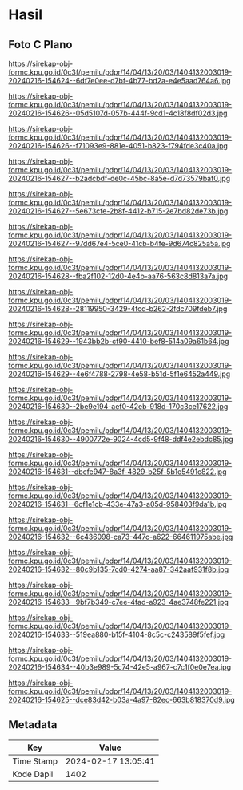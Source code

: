 # Hasil

## Foto C Plano

https://sirekap-obj-formc.kpu.go.id/0c3f/pemilu/pdpr/14/04/13/20/03/1404132003019-20240216-154624--6df7e0ee-d7bf-4b77-bd2a-e4e5aad764a6.jpg

https://sirekap-obj-formc.kpu.go.id/0c3f/pemilu/pdpr/14/04/13/20/03/1404132003019-20240216-154626--05d5107d-057b-444f-9cd1-4c18f8df02d3.jpg

https://sirekap-obj-formc.kpu.go.id/0c3f/pemilu/pdpr/14/04/13/20/03/1404132003019-20240216-154626--f71093e9-881e-4051-b823-f794fde3c40a.jpg

https://sirekap-obj-formc.kpu.go.id/0c3f/pemilu/pdpr/14/04/13/20/03/1404132003019-20240216-154627--b2adcbdf-de0c-45bc-8a5e-d7d73579baf0.jpg

https://sirekap-obj-formc.kpu.go.id/0c3f/pemilu/pdpr/14/04/13/20/03/1404132003019-20240216-154627--5e673cfe-2b8f-4412-b715-2e7bd82de73b.jpg

https://sirekap-obj-formc.kpu.go.id/0c3f/pemilu/pdpr/14/04/13/20/03/1404132003019-20240216-154627--97dd67e4-5ce0-41cb-b4fe-9d674c825a5a.jpg

https://sirekap-obj-formc.kpu.go.id/0c3f/pemilu/pdpr/14/04/13/20/03/1404132003019-20240216-154628--fba2f102-12d0-4e4b-aa76-563c8d813a7a.jpg

https://sirekap-obj-formc.kpu.go.id/0c3f/pemilu/pdpr/14/04/13/20/03/1404132003019-20240216-154628--28119950-3429-4fcd-b262-2fdc709fdeb7.jpg

https://sirekap-obj-formc.kpu.go.id/0c3f/pemilu/pdpr/14/04/13/20/03/1404132003019-20240216-154629--1943bb2b-cf90-4410-bef8-514a09a61b64.jpg

https://sirekap-obj-formc.kpu.go.id/0c3f/pemilu/pdpr/14/04/13/20/03/1404132003019-20240216-154629--4e6f4788-2798-4e58-b51d-5f1e6452a449.jpg

https://sirekap-obj-formc.kpu.go.id/0c3f/pemilu/pdpr/14/04/13/20/03/1404132003019-20240216-154630--2be9e194-aef0-42eb-918d-170c3ce17622.jpg

https://sirekap-obj-formc.kpu.go.id/0c3f/pemilu/pdpr/14/04/13/20/03/1404132003019-20240216-154630--4900772e-9024-4cd5-9f48-ddf4e2ebdc85.jpg

https://sirekap-obj-formc.kpu.go.id/0c3f/pemilu/pdpr/14/04/13/20/03/1404132003019-20240216-154631--dbcfe947-8a3f-4829-b25f-5b1e5491c822.jpg

https://sirekap-obj-formc.kpu.go.id/0c3f/pemilu/pdpr/14/04/13/20/03/1404132003019-20240216-154631--6cf1e1cb-433e-47a3-a05d-958403f9da1b.jpg

https://sirekap-obj-formc.kpu.go.id/0c3f/pemilu/pdpr/14/04/13/20/03/1404132003019-20240216-154632--6c436098-ca73-447c-a622-664611975abe.jpg

https://sirekap-obj-formc.kpu.go.id/0c3f/pemilu/pdpr/14/04/13/20/03/1404132003019-20240216-154632--80c9b135-7cd0-4274-aa87-342aaf931f8b.jpg

https://sirekap-obj-formc.kpu.go.id/0c3f/pemilu/pdpr/14/04/13/20/03/1404132003019-20240216-154633--9bf7b349-c7ee-4fad-a923-4ae3748fe221.jpg

https://sirekap-obj-formc.kpu.go.id/0c3f/pemilu/pdpr/14/04/13/20/03/1404132003019-20240216-154633--519ea880-b15f-4104-8c5c-c243589f5fef.jpg

https://sirekap-obj-formc.kpu.go.id/0c3f/pemilu/pdpr/14/04/13/20/03/1404132003019-20240216-154634--40b3e989-5c74-42e5-a967-c7c1f0e0e7ea.jpg

https://sirekap-obj-formc.kpu.go.id/0c3f/pemilu/pdpr/14/04/13/20/03/1404132003019-20240216-154625--dce83d42-b03a-4a97-82ec-663b818370d9.jpg


## Metadata

| Key        | Value               |
| ---------- | ------------------- |
| Time Stamp | 2024-02-17 13:05:41 |
| Kode Dapil | 1402                |



